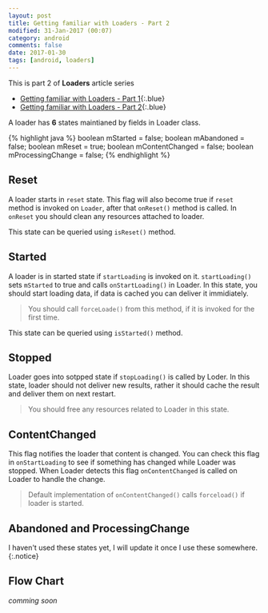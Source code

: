 ```yaml
---
layout: post
title: Getting familiar with Loaders - Part 2
modified: 31-Jan-2017 (00:07)
category: android
comments: false
date: 2017-01-30
tags: [android, loaders]
---
```


This is part 2 of **Loaders** article series

- [Getting familiar with Loaders - Part 1]({{site.url}}/loaders-part-1){:.blue}
- [Getting familiar with Loaders - Part 2]({{site.url}}/loaders-part-2){:.blue}

A loader has **6** states maintianed by fields in Loader class.

{% highlight java %}
    boolean mStarted = false;
    boolean mAbandoned = false;
    boolean mReset = true;
    boolean mContentChanged = false;
    boolean mProcessingChange = false;
{% endhighlight %}

## Reset

A loader starts in `reset` state. This flag will also become true if `reset` method is invoked on `Loader`, after that `onReset()` method is called. In `onReset` you should clean any resources attached to loader.

This state can be queried using `isReset()` method.

## Started

A loader is in started state if `startLoading` is invoked on it. `startLoading()` sets `mStarted` to true and calls `onStartLoading()` in Loader. In this state, you should start loading data, if data is cached you can deliver it immidiately. 

> You should call `forceLoade()` from this method, if it is invoked for the first time.

This state can be queried using `isStarted()` method. 

## Stopped

Loader goes into sotpped state if `stopLoading()` is called by Loder. In this state, loader should not deliver new results, rather it should cache the result and deliver them on next restart. 

> You should free any resources related to Loader in this state.


## ContentChanged

This flag notifies the loader that content is changed. You can check this flag in `onStartLoading` to see if something has changed while Loader was stopped. When Loader detects this flag `onContentChanged` is called on Loader to handle the change.

> Default implementation of `onContentChanged()` calls `forceload()` if loader is started.

## Abandoned and ProcessingChange

I haven't used these states yet, I will update it once I use these somewhere.
{:.notice}

## Flow Chart

*comming soon*